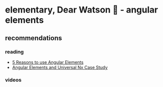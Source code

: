 # elementary, Dear Watson :test_tube: - angular elements

## recommendations

### reading

- [5 Reasons to use Angular Elements](https://blog.nrwl.io/5-reasons-to-use-angular-elements-390c9a629f89)
- [Angular Elements and Universal Nx Case Study](https://nrwl.io/pages/t-mobile-case-study)

### videos
